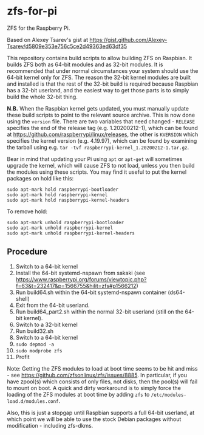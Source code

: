# zfs-for-pi
ZFS for the Raspberry Pi.

Based on Alexey Tsarev's gist at https://gist.github.com/Alexey-Tsarev/d5809e353e756c5ce2d49363ed63df35

This repository contains build scripts to allow building ZFS on Raspbian. It builds ZFS both as 64-bit modules and as 32-bit modules. It is recommended that under normal circumstances your system should use the 64-bit kernel only for ZFS. The reason the 32-bit kernel modules are built and installed is that the rest of the 32-bit build is required because Raspbian has a 32-bit userland, and the easiest way to get those parts is to simply build the whole 32-bit thing.

**N.B.** When the Raspbian kernel gets updated, you must manually update these build scripts to point to the relevant source archive. This is now done using the `version` file. There are two variables that need changed - `RELEASE` specifies the end of the release tag (e.g. 1.20200212-1), which can be found at https://github.com/raspberrypi/linux/releases, the other is `KVERSION` which specifies the kernel version (e.g. 4.19.97), which can be found by examining the tarball using e.g. `tar -tvf raspberrypi-kernel_1.20200212-1.tar.gz`.

Bear in mind that updating your Pi using `apt` or `apt-get` will sometimes upgrade the kernel, which will cause ZFS to not load, unless you then build the modules using these scripts. You may find it useful to put the kernel packages on hold like this:

~~~~
sudo apt-mark hold raspberrypi-bootloader
sudo apt-mark hold raspberrypi-kernel
sudo apt-mark hold raspberrypi-kernel-headers
~~~~

To remove hold:

~~~~
sudo apt-mark unhold raspberrypi-bootloader
sudo apt-mark unhold raspberrypi-kernel
sudo apt-mark unhold raspberrypi-kernel-headers
~~~~

## Procedure
1. Switch to a 64-bit kernel
2. Install the 64-bit systemd-nspawn from sakaki (see https://www.raspberrypi.org/forums/viewtopic.php?f=63&t=232417&p=1566755&hilit=zfs#p1566212)
3. Run build64.sh within the 64-bit systemd-nspawn container (ds64-shell)
4. Exit from the 64-bit userland.
5. Run build64_part2.sh within the normal 32-bit userland (still on the 64-bit kernel).
6. Switch to a 32-bit kernel
7. Run build32.sh
8. Switch to a 64-bit kernel
9. `sudo depmod -a`
10. `sudo modprobe zfs`
11. Profit

Note: Getting the ZFS modules to load at boot time seems to be hit and miss - see https://github.com/zfsonlinux/zfs/issues/8885. In particular, if you have zpool(s) which consists of only files, not disks, then the pool(s) will fail to mount on boot. A quick and dirty workaround is to simply force the loading of the ZFS modules at boot time by adding `zfs` to `/etc/modules-load.d/modules.conf`.

Also, this is just a stopgap until Raspbian supports a full 64-bit userland, at which point we will be able to use the stock Debian packages without modification - including zfs-dkms.
